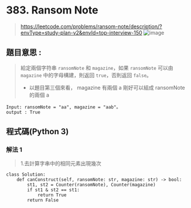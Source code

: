 # 383. Ransom Note
> https://leetcode.com/problems/ransom-note/description/?envType=study-plan-v2&envId=top-interview-150
> ![image](https://github.com/Ricky7737/DataAnalysisAndLearning/assets/58324475/de7f107b-46f6-4389-9eab-e9be1fb2244f)

## 題目意思 : 
> 給定兩個字符串 ```ransomNote``` 和 ```magazine```，如果 ```ransomNote``` 可以由 ```magazine``` 中的字母構建，則返回 ```true```，否則返回 ```false```。
> * 以題目第三個來看， magazine 有兩個 a 剛好可以組成 ransomNote 的兩個 a 
```
Input: ransomNote = "aa", magazine = "aab"。
output : True
```

## 程式碼(Python 3)
### 解法 1
> 1.去計算字串中的相同元素出現幾次
```
class Solution:
    def canConstruct(self, ransomNote: str, magazine: str) -> bool:
        st1, st2 = Counter(ransomNote), Counter(magazine)
        if st1 & st2 == st1:
            return True
        return False
```
